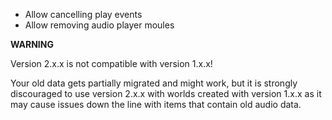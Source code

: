 - Allow cancelling play events
- Allow removing audio player moules


**WARNING**

Version 2.x.x is not compatible with version 1.x.x!

Your old data gets partially migrated and might work, but it is strongly discouraged to use version 2.x.x
with worlds created with version 1.x.x as it may cause issues down the line with items that contain old audio data.
